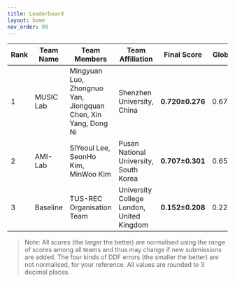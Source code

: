 ```yaml
---
title: Leaderboard
layout: home
nav_order: 99
---
```

| **Rank** | **Team Name** | **Team Members**                              | **Team Affiliation**                      | **Final Score** | **Global Score** | **Local Score** | **Pixel Score** | **Landmark Score** |     **GPE (mm)**      |     **GLE (mm)**      |     **LPE (mm)**     |     **LLE (mm)**     | **Run Time (s)** |
|----------|---------------|-----------------------------------------------|-------------------------------------------|-----------------|------------------|-----------------|-----------------|--------------------|------------------|------------------|-----------------|-----------------|------------------|
|  1   | MUSIC Lab | Mingyuan Luo, Zhongnuo Yan, Jiongquan Chen, Xin Yang, Dong Ni | Shenzhen University, China                | **0.720±0.276** | 0.676±0.391  | 0.765±0.258 | 0.742±0.276 |  0.699±0.306   | 9.059±4.635  | 8.006±4.895  | 0.112±0.018 | 0.098±0.026 | 3.287±0.489  |
|  2   |  AMI-Lab  | SiYeoul Lee, SeonHo Kim, MinWoo Kim | Pusan National University, South Korea | **0.707±0.301** | 0.651±0.398  | 0.762±0.307 | 0.735±0.304 |  0.678±0.325   | 9.696±6.116  | 8.698±6.337  | 0.114±0.026 | 0.103±0.036 | 49.650±6.280 |
|  3   |  Baseline | TUS-REC Organisation Team                     | University College London, United Kingdom | **0.152±0.208** | 0.228±0.345  | 0.075±0.164 | 0.123±0.193 |  0.181±0.248   | 12.490±5.462 | 11.129±5.838 | 0.135±0.024 | 0.118±0.031 | 13.049±1.954 |


> Note: All scores (the larger the better) are normalised using the range of scores among all teams and thus may change if new submissions are added. The four kinds of DDF errors (the smaller the better) are not normalised, for your reference. All values are rounded to 3 decimal places.
